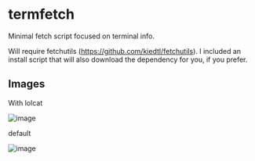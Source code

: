# termfetch
Minimal fetch script focused on terminal info.

Will require fetchutils (https://github.com/kiedtl/fetchutils). I included an install script that will also download the dependency for you, if you prefer.

## Images
With lolcat

![image](https://user-images.githubusercontent.com/67988191/219903034-52fe0917-95d0-4fcb-9942-783c5d938fd6.png)

default

![image](https://user-images.githubusercontent.com/67988191/219903041-2d88a9b7-f4b2-4190-80a4-5dda7513ef57.png)
